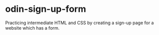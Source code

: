 # odin-sign-up-form
Practicing intermediate HTML and CSS by creating a sign-up page for a website which has a form.

